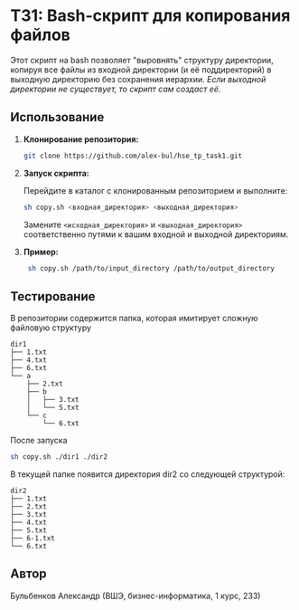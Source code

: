 # ТЗ1: Bash-скрипт для копирования файлов

Этот скрипт на bash позволяет "выровнять" структуру директории, копируя все файлы из входной директории (и её поддиректорий) в выходную директорию без сохранения иерархии. *Если выходной директории не существует, то скрипт сам создаст её.*

## Использование

1. **Клонирование репозитория:**

    ```bash
    git clone https://github.com/alex-bul/hse_tp_task1.git
    ```

2. **Запуск скрипта:**

    Перейдите в каталог с клонированным репозиторием и выполните:

    ```bash
    sh copy.sh <входная_директория> <выходная_директория>
    ```

    Замените `<исходная_директория>` и `<выходная_директория>` соответственно путями к вашим входной и выходной директориям.

3. **Пример:**

   ```bash
    sh copy.sh /path/to/input_directory /path/to/output_directory
    ```
## Тестирование
В репозитории содержится папка, которая имитирует сложную файловую структуру
```
dir1
├── 1.txt
├── 4.txt
├── 6.txt
└── a
    ├── 2.txt
    ├── b
    │   ├── 3.txt
    │   └── 5.txt
    └── c
        └── 6.txt
```
После запуска 

```bash
sh copy.sh ./dir1 ./dir2
```
В текущей папке появится директория dir2 со следующей структурой:

```
dir2
├── 1.txt
├── 2.txt
├── 3.txt
├── 4.txt
├── 5.txt
├── 6-1.txt
└── 6.txt
```

## Автор

Бульбенков Александр (ВШЭ, бизнес-информатика, 1 курс, 233)
